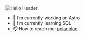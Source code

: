 <img src="https://raw.githubusercontent.com/xPolar/xPolar/master/header.svg" alt="Hello Header">

- 🔭 I’m currently working on Astro
- 🌱 I’m currently learning SQL
- 📫 How to reach me: [polar.blue](https://polar.blue)
